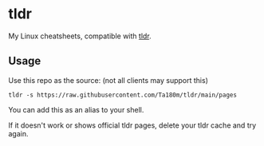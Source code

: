 # tldr

My Linux cheatsheets, compatible with [tldr](https://tldr.sh/).


## Usage

Use this repo as the source: (not all clients may support this)

`tldr -s https://raw.githubusercontent.com/Ta180m/tldr/main/pages`

You can add this as an alias to your shell.

If it doesn't work or shows official tldr pages, delete your tldr cache and try again.
